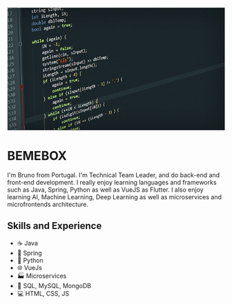 ![Banner](https://github.com/bemebox/bemebox/blob/main/banner.jpg)

# BEMEBOX
I'm Bruno from Portugal. I'm Technical Team Leader, and do back-end and front-end development. I really enjoy learning languages and frameworks such as Java, Spring, Python as well as VueJS as Flutter. I also enjoy learning AI, Machine Learning, Deep Learning as well as microservices and microfrontends architecture. 

## Skills and Experience
* ☕ Java
* 🔨 Spring
* 🐍 Python
* 🌐 VueJs
* 🏭 Microservices
* 🏬 SQL, MySQL, MongoDB
* 💻 HTML, CSS, JS
